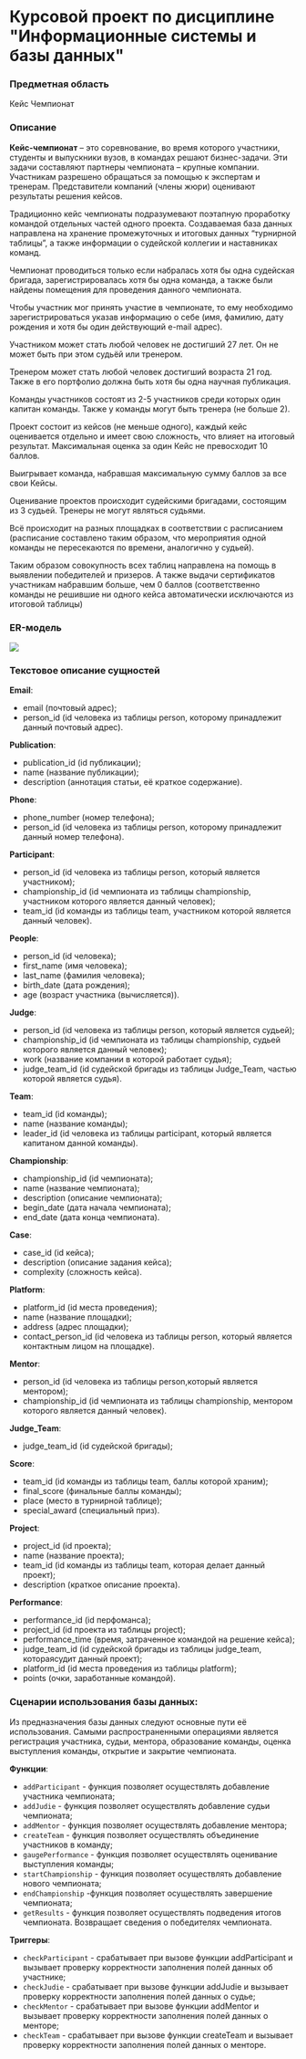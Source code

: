# Курсовой проект по дисциплине "Информационные системы и базы данных"

### Предметная область

Кейс Чемпионат

### Описание

**Кейс-чемпионат** – это соревнование, во время которого участники, студенты и выпускники вузов, в командах решают бизнес-задачи. Эти задачи составляют партнеры чемпионата – крупные компании. Участникам разрешено обращаться за помощью к экспертам и тренерам. Представители компаний (члены жюри) оценивают результаты решения кейсов.

Традиционно кейс чемпионаты подразумевают поэтапную проработку командой отдельных частей одного проекта. Создаваемая база данных направлена на хранение промежуточных и итоговых данных “турнирной таблицы”, а также информации о судейской коллегии и наставниках команд.

Чемпионат проводиться только если набралась хотя бы одна судейская бригада, зарегистрировалась хотя бы одна команда, а также были найдены помещения для проведения данного чемпионата. 

Чтобы участник мог принять участие в чемпионате, то ему необходимо зарегистрироваться указав информацию о себе (имя, фамилию, дату рождения и хотя бы один действующий e-mail адрес).

Участником может стать любой человек не достигший 27 лет. Он не может быть при этом судьёй или тренером.

Тренером может стать любой человек достигший возраста 21 год. Также в его портфолио должна быть хотя бы одна научная публикация.

Команды участников состоят из 2-5 участников среди которых один капитан команды. Также у команды могут быть тренера (не больше 2).

Проект состоит из кейсов (не меньше одного), каждый кейс оценивается отдельно и имеет свою сложность, что влияет на итоговый результат. Максимальная оценка за один Кейс не превосходит 10 баллов. 

Выигрывает команда, набравшая максимальную сумму баллов за все свои Кейсы. 

Оценивание проектов происходит судейскими бригадами, состоящим из 3 судьей. Тренеры не могут являться судьями.

Всё происходит на разных площадках в соответствии с расписанием (расписание составлено таким образом, что мероприятия одной команды не пересекаются по времени, аналогично у судьей). 

Таким образом совокупность всех таблиц направлена на помощь в выявлении победителей и призеров. А также выдачи сертификатов участникам набравшим больше, чем 0 баллов (соответственно команды не решившие ни одного кейса автоматически исключаются из итоговой таблицы)

### ER-модель

![](images/ERmodel.png)

### Текстовое описание сущностей

**Email**:
* email (почтовый адрес);
* person_id (id человека из таблицы person, которому принадлежит данный почтовый адрес).

**Publication**:
* publication_id (id публикации);
* name (название публикации);
* description (аннотация статьи, её краткое содержание).

**Phone**:
* phone_number (номер телефона);
* person_id (id человека из таблицы person, которому принадлежит данный номер телефона).

**Participant**:
* person_id (id человека из таблицы person, который является участником);
* championship_id (id чемпионата из таблицы championship, участником которого является данный человек);
* team_id (id команды из таблицы team, участником которой является данный человек).

**People**:
* person_id (id человека);
* first_name (имя человека);
* last_name (фамилия человека);
* birth_date (дата рождения);
* age (возраст участника (вычисляется)).

**Judge**:
* person_id (id человека из таблицы person, который является судьей);
* championship_id (id чемпионата из таблицы championship, судьей которого является данный человек);
* work (название компании в которой работает судья);
* judge_team_id (id судейской бригады из таблицы Judge_Team, частью которой является судья).

**Team**:
* team_id (id команды);
* name (название команды);
* leader_id (id человека из таблицы participant, который является капитаном данной команды).

**Championship**:
* championship_id (id чемпионата);
* name (название чемпионата);
* description (описание чемпионата);
* begin_date (дата начала чемпионата);
* end_date (дата конца чемпионата).

**Case**:
* case_id (id кейса);
* description (описание задания кейса);
* complexity (сложность кейса).

**Platform**:
* platform_id (id места проведения);
* name (название площадки);
* address (адрес площадки);
* contact_person_id (id человека из таблицы person, который является контактным лицом на площадке).

**Mentor**:
* person_id (id человека из таблицы person,который является ментором);
* championship_id (id чемпионата из таблицы championship, ментором которого является данный человек).

**Judge_Team**:
* judge_team_id (id судейской бригады);

**Score**:
* team_id (id команды из таблицы team, баллы которой храним);
* final_score (финальные баллы команды);
* place (место в турнирной таблице);
* special_award (специальный приз).

**Project**:
* project_id (id проекта);
* name (название проекта);
* team_id (id команды из таблицы team, которая делает данный проект);
* description (краткое описание проекта).

**Performance**:
* performance_id (id перфоманса);
* project_id (id проекта из таблицы project);
* performance_time (время, затраченное командой на решение кейса);
* judge_team_id (id судейской бригады из таблицы judge_team, котораясудит данный проект);
* platform_id (id места проведения из таблицы platform);
* points (очки, заработанные командой).

### Сценарии использования базы данных:

Из предназначения базы данных следуют основные пути её использования. Самыми распространенными операциями является регистрация участника, судьи, ментора, образование команды, оценка выступления команды, открытие и закрытие чемпионата.

**Функции**:
* `addParticipant` - функция позволяет осуществлять добавление участника чемпионата;
* `addJudie` - функция позволяет осуществлять добавление судьи чемпионата;
* `addMentor` - функция позволяет осуществлять добавление ментора;
* `createTeam` - функция позволяет осуществлять объединение участников в команду;
* `gaugePerformance` - функция позволяет осуществлять оценивание выступления команды; 
* `startChampionship` - функция позволяет осуществлять добавление нового чемпионата;
* `endChampionship` -функция позволяет осуществлять завершение чемпионата;
* `getResults` - функция позволяет осуществлять подведения итогов чемпионата. Возвращает сведения о победителях чемпионата.

**Триггеры**:
* `checkParticipant` - срабатывает при вызове функции addParticipant и вызывает проверку корректности заполнения полей данных об участнике;
* `checkJudie` - срабатывает при вызове функции addJudie и вызывает проверку корректности заполнения полей данных о судье;
* `checkMentor` - срабатывает при вызове функции addMentor и вызывает проверку корректности заполнения полей данных о менторе;
* `checkTeam` - срабатывает при вызове функции createTeam и вызывает проверку корректности заполнения полей данных о менторе.
